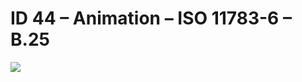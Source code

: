 # ID 44 – Animation – ISO 11783-6 – B.25

![](https://github.com/waddle45/ISOBUS-VT-Objects-docs/assets/116869307/496ab8d1-b820-4164-a780-06f1d5af1bec)
